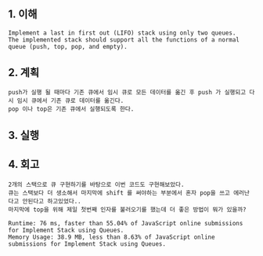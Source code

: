 # <Implement Stack using Queues>

## 1. 이해

    Implement a last in first out (LIFO) stack using only two queues.
    The implemented stack should support all the functions of a normal queue (push, top, pop, and empty).

## 2. 계획

    push가 실행 될 때마다 기존 큐에서 임시 큐로 모든 데이터를 옮긴 후 push 가 실행되고 다시 임시 큐에서 기존 큐로 데이터를 옮긴다.
    pop 이나 top은 기존 큐에서 실행되도록 한다.

## 3. 실행

## 4. 회고

    2개의 스택으로 큐 구현하기를 바탕으로 이번 코드도 구현해보았다.
    큐는 스택보다 더 생소해서 마지막에 shift 를 써야하는 부분에서 혼자 pop을 쓰고 에러난다고 안된다고 하고있었다..
    마지막에 top을 위해 제일 첫번째 인자를 불러오기를 했는데 더 좋은 방법이 뭐가 있을까?

    Runtime: 76 ms, faster than 55.04% of JavaScript online submissions for Implement Stack using Queues.
    Memory Usage: 38.9 MB, less than 8.63% of JavaScript online submissions for Implement Stack using Queues.
